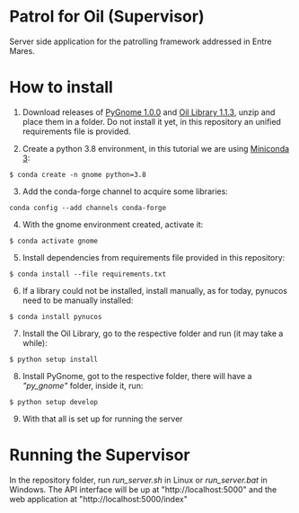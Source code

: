 # Patrol for Oil (Supervisor)

Server side application for the patrolling framework addressed in Entre Mares.

# How to install

1. Download releases of [PyGnome 1.0.0](https://github.com/NOAA-ORR-ERD/PyGnome) and [Oil Library 1.1.3](https://github.com/NOAA-ORR-ERD/OilLibrary), unzip and place them in a folder. Do not install it yet, in this repository an unified requirements file is provided.

2. Create a python 3.8 environment, in this tutorial we are using [Miniconda 3](https://docs.conda.io/en/latest/miniconda.html):

`$ conda create -n gnome python=3.8`

3. Add the conda-forge channel to acquire some libraries:

`conda config --add channels conda-forge`

4. With the gnome environment created, activate it:

`$ conda activate gnome`

5. Install dependencies from requirements file provided in this repository:

`$ conda install --file requirements.txt`

6. If a library could not be installed, install manually, as for today, pynucos need to be manually installed:

`$ conda install pynucos`

7. Install the Oil Library, go to the respective folder and run (it may take a while):

`$ python setup install`

8. Install PyGnome, got to the respective folder, there will have a *"py_gnome"* folder, inside it, run:

`$ python setup develop`

9. With that all is set up for running the server

# Running the Supervisor

In the repository folder, run *run_server.sh* in Linux or *run_server.bat* in Windows. The API interface will be up at "http://localhost:5000" and the web application at "http://localhost:5000/index"